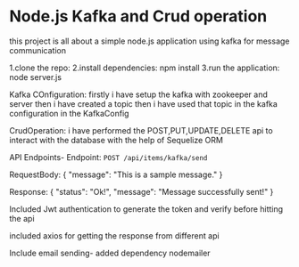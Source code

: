 # Node.js Kafka and Crud operation

this project is all about a simple node.js application using kafka for message communication

1.clone the repo:
2.install dependencies: npm install
3.run the application: node server.js

Kafka COnfiguration: firstly i have setup the kafka with zookeeper and server then i have created a topic then i have used that topic in the kafka configuration
in the KafkaConfig

CrudOperation: i have performed the POST,PUT,UPDATE,DELETE api to interact with the database with the help of Sequelize ORM

API Endpoints-
Endpoint: `POST /api/items/kafka/send`

RequestBody:
{
  "message": "This is a sample message."
}

Response:
{
  "status": "Ok!",
  "message": "Message successfully sent!"
}


Included Jwt authentication to generate the token and verify before hitting the api

included axios for getting the response from different api 

Include email sending- added dependency nodemailer
